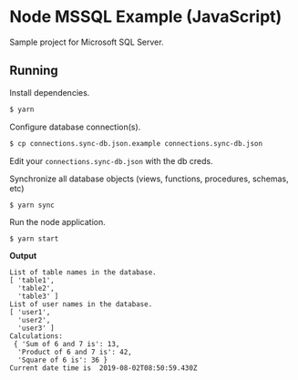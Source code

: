 # Node MSSQL Example (JavaScript)

Sample project for Microsoft SQL Server.

## Running

Install dependencies.

```bash
$ yarn
```

Configure database connection(s).

```bash
$ cp connections.sync-db.json.example connections.sync-db.json
```

Edit your `connections.sync-db.json` with the db creds.

Synchronize all database objects (views, functions, procedures, schemas, etc)

```
$ yarn sync
```

Run the node application.

```
$ yarn start
```

**Output**

```
List of table names in the database.
[ 'table1',
  'table2',
  'table3' ]
List of user names in the database.
[ 'user1',
  'user2',
  'user3' ]
Calculations: 
 { 'Sum of 6 and 7 is': 13,
  'Product of 6 and 7 is': 42,
  'Square of 6 is': 36 }
Current date time is  2019-08-02T08:50:59.430Z
```
